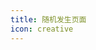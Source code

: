 ```yaml
---
title: 随机发生页面
icon: creative
---
```


<!-- more -->

<script>
import { defineComponent } from 'vue'
import { usePages } from '@temp/pages'  // pages.js is default filename
export default defineComponent({
  setup() {
  },
  mounted() {
    const pages = usePages()
    var numPage = pages.length
    var theRandomNumber = Math.floor(Math.random() * numPage);
    console.log(theRandomNumber)
    console.log(pages)
    var page = pages.at(theRandomNumber)
    console.log(page)
    var url = '/Vuepress-template' + page.path
    console.log(url)
    window.open(url)
  },
})
</script>